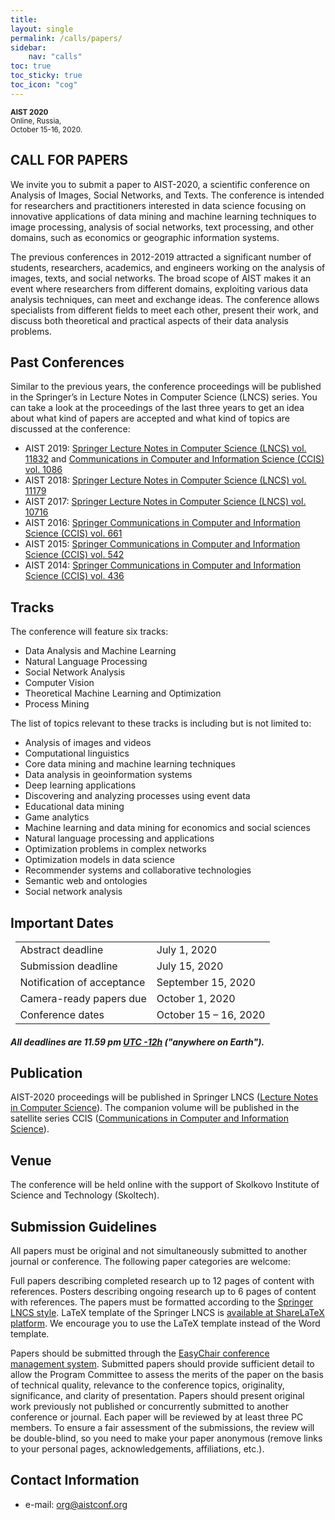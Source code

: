 ```yaml
---
title: 
layout: single
permalink: /calls/papers/
sidebar: 
    nav: "calls"
toc: true
toc_sticky: true
toc_icon: "cog"
---
```


<sub>**AIST 2020**  
Online, Russia,  
October 15-16, 2020.

<h2>CALL FOR PAPERS</h2>

We invite you to submit a paper to AIST-2020, a scientific conference on Analysis of Images, Social Networks, and Texts. The conference is intended for researchers and practitioners interested in data science focusing on innovative applications of data mining and machine learning techniques to image processing, analysis of social networks, text processing, and other domains, such as economics or geographic information systems.

The previous conferences in 2012-2019 attracted a significant number of students, researchers, academics, and engineers working on the analysis of images, texts, and social networks. The broad scope of AIST makes it an event where researchers from different domains, exploiting various data analysis techniques, can meet and exchange ideas. The conference allows specialists from different fields to meet each other, present their work, and discuss both theoretical and practical aspects of their data analysis problems.

<h2>Past Conferences</h2>

Similar to the previous years, the conference proceedings will be published in the Springer’s in Lecture Notes in Computer Science (LNCS) series. You can take a look at the proceedings of the last three years to get an idea about what kind of papers are accepted and what kind of topics are discussed at the conference:

- AIST 2019: [Springer Lecture Notes in Computer Science (LNCS) vol. 11832](https://link.springer.com/book/10.1007/978-3-030-37334-4) and [Communications in Computer and Information Science (CCIS) vol. 1086](https://link.springer.com/book/10.1007/978-3-030-39575-9)
- AIST 2018: [Springer Lecture Notes in Computer Science (LNCS) vol. 11179](https://link.springer.com/book/10.1007/978-3-030-11027-7)
- AIST 2017: [Springer Lecture Notes in Computer Science (LNCS) vol. 10716](http://www.springer.com/us/book/9783319730127)
- AIST 2016: [Springer Communications in Computer and Information Science (CCIS) vol. 661](http://www.springer.com/en/book/9783319529196)
- AIST 2015: [Springer Communications in Computer and Information Science (CCIS) vol. 542](http://www.springer.com/en/book/9783319261225)
- AIST 2014: [Springer Communications in Computer and Information Science (CCIS) vol. 436](http://www.springer.com/en/book/9783319125794)

<h2>Tracks</h2>

The conference will feature six tracks:

- Data Analysis and Machine Learning
- Natural Language Processing
- Social Network Analysis
- Computer Vision
- Theoretical Machine Learning and Optimization
- Process Mining

The list of topics relevant to these tracks is including but is not limited to:

- Analysis of images and videos
- Computational linguistics
- Core data mining and machine learning techniques
- Data analysis in geoinformation systems
- Deep learning applications
- Discovering and analyzing processes using event data
- Educational data mining
- Game analytics
- Machine learning and data mining for economics and social sciences
- Natural language processing and applications
- Optimization problems in complex networks
- Optimization models in data science
- Recommender systems and collaborative technologies
- Semantic web and ontologies
- Social network analysis


<h2 id="dates">Important Dates</h2>

<center>
<table style="width: 97%">
    <tbody>
        <tr>
            <td>Abstract deadline</td>
            <td>July 1, 2020</td>
        </tr>
        <tr>
            <td>Submission deadline</td>
            <td>July 15, 2020</td>
        </tr>
        <tr>
            <td>Notification of acceptance</td>
            <td>September 15, 2020</td>
        </tr>
        <tr>
          <td>Camera-ready papers due</td>
          <td>October 1, 2020</td>
        </tr>       
        <tr>
            <td>Conference dates</td>
            <td>October 15 &ndash; 16, 2020</td>
        </tr>     
</tbody>
</table>
</center>

<h5>All deadlines are 11.59 pm <a target="_blank" href="https://www.timeanddate.com/time/zone/timezone/utc-12">UTC -12h</a> ("anywhere on Earth").</h5>


## Publication

AIST-2020 proceedings will be published in Springer LNCS ([Lecture Notes in Computer Science](https://www.springer.com/series/558)). The companion volume will be published in the satellite series CCIS ([Communications in Computer and Information Science](https://www.springer.com/series/7899)).
 
## Venue

The conference will be held online with the support of Skolkovo Institute of Science and Technology (Skoltech).
 
## Submission Guidelines

All papers must be original and not simultaneously submitted to another journal or conference. The following paper categories are welcome:

Full papers describing completed research up to 12 pages of content with references.
Posters describing ongoing research up to 6 pages of content with references.
The papers must be formatted according to the [Springer LNCS style](http://www.springer.com/computer/lncs?SGWID=0-164-6-793341-0). LaTeX template of the Springer LNCS is [available at ShareLaTeX platform](https://www.sharelatex.com/templates/journals/lecture-notes-in-computer-science-(lncs)). We encourage you to use the LaTeX template instead of the Word template.

Papers should be submitted through the [EasyChair conference management system](https://easychair.org/conferences/?conf=aist-2020). Submitted papers should provide sufficient detail to allow the Program Committee to assess the merits of the paper on the basis of technical quality, relevance to the conference topics, originality, significance, and clarity of presentation. Papers should present original work previously not published or concurrently submitted to another conference or journal. Each paper will be reviewed by at least three PC members. To ensure a fair assessment of the submissions, the review will be double-blind, so you need to make your paper anonymous (remove links to your personal pages, acknowledgements, affiliations, etc.).

## Contact Information
- e-mail: [org@aistconf.org](mailto:org@aistconf.org)


